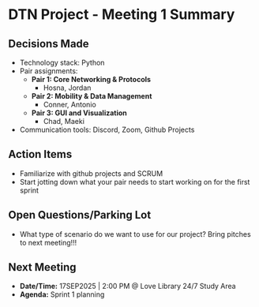 # DTN Project - Meeting 1 Summary

## Decisions Made
- Technology stack: Python
- Pair assignments:
  - **Pair 1: Core Networking & Protocols**
    - Hosna, Jordan
  - **Pair 2: Mobility & Data Management**
    - Conner, Antonio
  - **Pair 3: GUI and Visualization**
    - Chad, Maeki
- Communication tools: Discord, Zoom, Github Projects 

## Action Items
- Familiarize with github projects and SCRUM
- Start jotting down what your pair needs to start working on for the first sprint 

## Open Questions/Parking Lot
- What type of scenario do we want to use for our project? Bring pitches to next meeting!!!

## Next Meeting
- **Date/Time:** 17SEP2025 | 2:00 PM @ Love Library 24/7 Study Area
- **Agenda:** Sprint 1 planning

